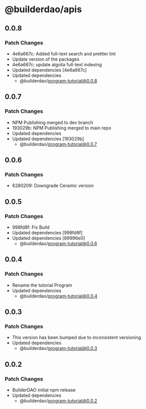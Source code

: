 # @builderdao/apis

## 0.0.8

### Patch Changes

- 4e6a667c: Added full-text search and prettier lint
- Update version of the packages
- 4e6a667c: update algolia full-text indexing
- Updated dependencies [4e6a667c]
- Updated dependencies
  - @builderdao/program-tutorial@0.0.8

## 0.0.7

### Patch Changes

- NPM Publishing merged to dev branch
- 193029b: NPM Publishing merged to main repo
- Updated dependencies
- Updated dependencies [193029b]
  - @builderdao/program-tutorial@0.0.7

## 0.0.6

### Patch Changes

- 6280209: Downgrade Ceramic version

## 0.0.5

### Patch Changes

- 998fd8f: Fix Build
- Updated dependencies [998fd8f]
- Updated dependencies [89996e0]
  - @builderdao/program-tutorial@0.0.6

## 0.0.4

### Patch Changes

- Rename the tutorial Program
- Updated dependencies
  - @builderdao/program-tutorial@0.0.4

## 0.0.3

### Patch Changes

- This version has been bumped due to inconsistent versioning
- Updated dependencies
  - @builderdao/program-tutorial@0.0.3

## 0.0.2

### Patch Changes

- BuilderDAO initial npm release
- Updated dependencies
  - @builderdao/program-tutorial@0.0.2
